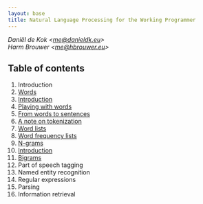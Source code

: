 ```yaml
---
layout: base
title: Natural Language Processing for the Working Programmer
---
```


*Daniël de Kok <[me@danieldk.eu](mailto:me@danieldk.eu)>*  
*Harm Brouwer <[me@hbrouwer.eu](mailto:me@hbrouwer.eu)>*

## Table of contents

1. Introduction
1. [Words](words.html)
  1. [Introduction](words.html#introduction)
  1. [Playing with words](words.html#playwithwords)
  1. [From words to sentences](words.html#sentences)
  1. [A note on tokenization](words.html#tokenization)
  1. [Word lists](words.html#wordlist)
  1. [Word frequency lists](words.html#freqlist)
1. [N-grams](ngrams.html)
  1. [Introduction](ngrams.html#introduction)
  1. [Bigrams](ngrams.html#bigrams)
1. Part of speech tagging
1. Named entity recognition
1. Regular expressions
1. Parsing
1. Information retrieval